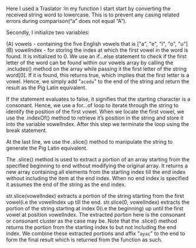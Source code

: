 Here I used a Traslator :In my function I start  start by converting the received string word to lowercase. 
This is to prevent any casing related errors during comparison(“a” does not equal “A”).

Secondly, I  initialize two variables:

(A) vowels - containing the five English vowels that is  ["a", "e", "i", "o", "u"]
(B) vowelIndex - for storing the index at which the first vowel in the word is found. It is initialized to 0.
We use an if…else statement to check if the first letter of the word can be found within our vowels array by calling the .includes() method on 
the array while passing it the first letter of the string word[0].
 If it is found, this returns true, which implies that the first letter is a vowel. Hence, we simply add "``acedu``" 
 to the end of the string and return the result as the Pig Latin equivalent.

If the statement evaluates to false, it signifies that the starting character is a consonant. 
Hence, we use a for…of loop to iterate through the string to identify the position of the first vowel. 
When we locate the first vowel, we use the .indexOf() method to retrieve it’s position in the string and store it into the variable vowelIndex.
 After this step we terminate the loop using the break statement.

At the last line, we use the .slice() method to manipulate the string to generate the Pig Latin equivalent.

The .slice() method is used to extract a portion of an array starting from the specified beginning to end without modifying the original array.
 It returns a new array containing all elements from the starting index till the end index without including the item at the end index. 
 When no end index is specified it assumes the end of the string as the end index.

str.slice(vowelIndex) extracts a portion of the string starting from the first vowel(i.e the vowelIndex up till the end.
str.slice(0, vowelIndex) extracts the portion of the string starting at index 0(i.e the beginning) up until the first vowel at position vowelIndex.
The extracted portion here is the consonant or consonant cluster as the case may be. Note that the .slice() 
method returns the portion from the starting index to but not including the end index.
We combine these extracted portions and affix "``ayac``" to the end to form the final result which is returned from the function as such.
